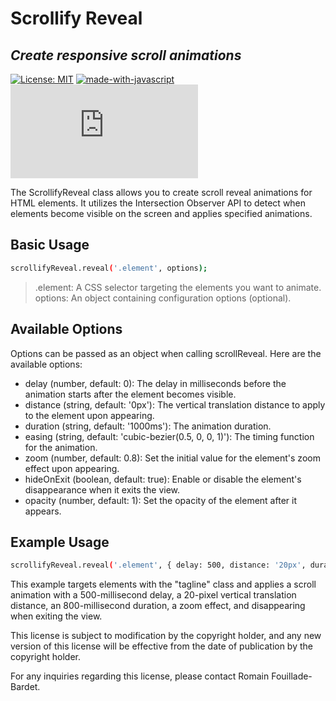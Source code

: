 # Scrollify Reveal
## _Create responsive scroll animations_

 [![License: MIT](https://img.shields.io/badge/License-MIT-yellow.svg)](https://opensource.org/licenses/MIT) [![made-with-javascript](https://img.shields.io/badge/Made%20with-JavaScript-1f425f.svg)](https://www.javascript.com) [![Latest release](https://badgen.net/github/release/Naereen/Strapdown.js)](https://github.com/romainfb/Scrollify-Reveal/releases)

The ScrollifyReveal class allows you to create scroll reveal animations for HTML elements. It utilizes the Intersection Observer API to detect when elements become visible on the screen and applies specified animations.

## Basic Usage

```sh
scrollifyReveal.reveal('.element', options);
```
>    .element: A CSS selector targeting the elements you want to animate.
options: An object containing configuration options (optional).

## Available Options

Options can be passed as an object when calling scrollReveal. Here are the available options:

- delay (number, default: 0): The delay in milliseconds before the animation starts after the element becomes visible.
- distance (string, default: '0px'): The vertical translation distance to apply to the element upon appearing.
- duration (string, default: '1000ms'): The animation duration.
- easing (string, default: 'cubic-bezier(0.5, 0, 0, 1)'): The timing function for the animation.
- zoom (number, default: 0.8): Set the initial value for the element's zoom effect upon appearing.
- hideOnExit (boolean, default: true): Enable or disable the element's disappearance when it exits the view.
- opacity (number, default: 1): Set the opacity of the element after it appears.

## Example Usage

```sh
scrollifyReveal.reveal('.element', { delay: 500, distance: '20px', duration: '800ms', zoom: true, hideOnExit: true, opacity: 1});
```

This example targets elements with the "tagline" class and applies a scroll animation with a 500-millisecond delay, a 20-pixel vertical translation distance, an 800-millisecond duration, a zoom effect, and disappearing when exiting the view.

This license is subject to modification by the copyright holder, and any new version of this license will be effective from the date of publication by the copyright holder.

For any inquiries regarding this license, please contact Romain Fouillade-Bardet.
```
